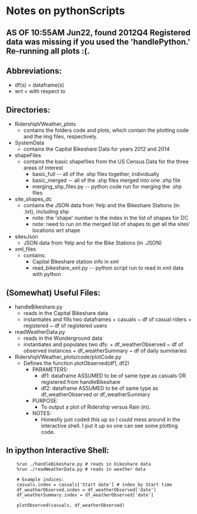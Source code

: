 # Notes on pythonScripts
## AS OF 10:55AM Jun22, found 2012Q4 Registered data was missing if you used the 'handlePython.' Re-running all plots :(.
## Abbreviations:
* df(s) = dataframe(s)
* wrt   = with respect to

## Directories:
* RidershipVWeather\_plots
    - contains the folders code and plots, which contain the plotting code and the img files, respectively.
* SystemData
    - contains the Capital Bikeshare Data for years 2012 and 2014
* shapeFiles
    - contains the basic shapefiles from the US Census Data for the three areas of interest
        + basic_full           -- all of the .shp files together, individually
        + basic_merged         -- all of the .shp files merged into one .shp file
        + merging_shp_files.py -- python code run for merging the .shp files
* site\_shapes\_dc
    - contains the JSON data from Yelp and the Bikeshare Stations (in .txt), including shp
        + note: the 'shape' number is the index in the list of shapes for DC
        + note: need to run on the merged list of shapes to get all the sites' locations wrt shape 
* sitesJson
    - JSON data from Yelp and for the Bike Stations (in .JSON)
* xml\_files
    - contains:
        + Capital Bikeshare station info in xml
        + read\_bikeshare\_xml.py -- python script run to read in xml data with python

## (Somewhat) Useful Files:
* handleBikeshare.py  
    - reads in the Capital Bikeshare data
    - instantiates and fills two dataframes
          + casuals    ~ df of casual riders
          + registered ~ df of registered users
* readWeatherData.py 
    - reads in the Wunderground data
    - instantiates and populates two dfs:
          + df\_weatherObserved ~ df of observed instances
          + df\_weatherSummary  ~ df of daily summaries  
* RidershipVWeather\_plots/code/plotCode.py
    - Defines the function   plotObserved(df1, df2)
        + PARAMETERS:
            - df1: dataframe ASSUMED to be of same type as casuals OR registered from handleBikeshare
            - df2: dataframe ASSUMED to be of same type as df\_weatherObserved or df\_weatherSummary
        + PURPOSE:
            - To output a plot of Ridership versus Rain (m).
        + NOTES:
            - Honestly just coded this up so I could mess around in the interactive shell. I put it up so one can see some plotting code. 

## In ipython Interactive Shell:
```
    %run ./handleBikeshare.py # reads in bikeshare data
    %run ./readWeatherData.py # reads in weather data

    # Example indices:
    casuals.index = casuals['Start date'] # index by Start time
    df_weatherObserved.index = df_weatherObserved['date']
    df_weatherSummary.index = df_weatherObserved['date']

    plotObserved(casuals, df_weatherObserved)
```

